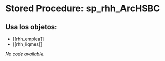 # Stored Procedure: sp_rhh_ArcHSBC

## Usa los objetos:
- [[rhh_emplea]]
- [[rhh_liqmes]]

*No code available.*
